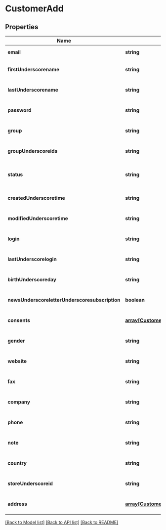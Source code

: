# CustomerAdd

## Properties
Name | Type | Description | Notes
------------ | ------------- | ------------- | -------------
**email** | **string** |  | [default to null]
**firstUnderscorename** | **string** |  | [optional] [default to null]
**lastUnderscorename** | **string** |  | [optional] [default to null]
**password** | **string** |  | [optional] [default to null]
**group** | **string** |  | [optional] [default to null]
**groupUnderscoreids** | **string** |  | [optional] [default to null]
**status** | **string** |  | [optional] [default to enabled]
**createdUnderscoretime** | **string** |  | [optional] [default to null]
**modifiedUnderscoretime** | **string** |  | [optional] [default to null]
**login** | **string** |  | [optional] [default to null]
**lastUnderscorelogin** | **string** |  | [optional] [default to null]
**birthUnderscoreday** | **string** |  | [optional] [default to null]
**newsUnderscoreletterUnderscoresubscription** | **boolean** |  | [optional] [default to null]
**consents** | [**array[CustomerAddConsentsInner]**](CustomerAddConsentsInner.md) |  | [optional] [default to null]
**gender** | **string** |  | [optional] [default to null]
**website** | **string** |  | [optional] [default to null]
**fax** | **string** |  | [optional] [default to null]
**company** | **string** |  | [optional] [default to null]
**phone** | **string** |  | [optional] [default to null]
**note** | **string** |  | [optional] [default to null]
**country** | **string** |  | [optional] [default to null]
**storeUnderscoreid** | **string** |  | [optional] [default to null]
**address** | [**array[CustomerAddAddressInner]**](CustomerAddAddressInner.md) |  | [optional] [default to null]

[[Back to Model list]](../README.md#documentation-for-models) [[Back to API list]](../README.md#documentation-for-api-endpoints) [[Back to README]](../README.md)


